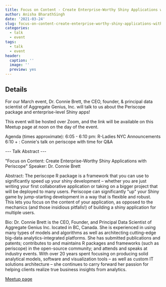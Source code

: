 ```yaml
---
title: Focus on Content - Create Enterprise-Worthy Shiny Applications with Periscope
author: Anisha BharathSingh
date: '2021-03-24'
slug: focus-on-content-create-enterprise-worthy-shiny-applications-with-periscope
categories:
  - talk
  - event
tags:
  - talk
  - event
header:
  caption: ''
  image: ''
  preview: yes
---
```


## Details

For our March event, Dr. Connie Brett, the CEO, founder, & principal data scientist of Aggregate Genius, Inc. will talk to us about the Periscope package and enterprise-level Shiny apps!

This event will be hosted over Zoom, and the link will be available on this Meetup page at noon on the day of the event.

Agenda (times approximate):
6:05 - 6:10 pm: R-Ladies NYC Announcements
6:10 + : Connie's talk on periscope with time for Q&A

--- Talk Abstract ---

"Focus on Content: Create Enterprise-Worthy Shiny Applications with Periscope"
Speaker: Dr. Connie Brett

Abstract: The periscope R package is a framework that you can use to significantly speed up your shiny development – whether you are just writing your first collaborative application or taking on a bigger project that will be deployed to many users. Periscope can significantly "up" your Shiny game by jump-starting development in a way that is flexible and robust. This lets you focus on the content of your application, as opposed to the mechanics (and those insidious pitfalls!) of building a shiny application for multiple users.

Bio: Dr. Connie Brett is the CEO, Founder, and Principal Data Scientist of Aggregate Genius Inc. located in BC, Canada. She is experienced in using many types of models and algorithms as well as architecting cutting-edge big-data analytics-integrated platforms. She has submitted publications and patents; contributes to and maintains R packages and frameworks (such as periscope) in the open-source community; and attends and speaks at industry events. With over 20 years spent focusing on producing solid analytical models, software and visualization tools – as well as custom IT solutions architecture – she continues to carry forward her passion for helping clients realize true business insights from analytics.

[Meetup page](https://www.meetup.com/rladies-newyork/events/276969681/)